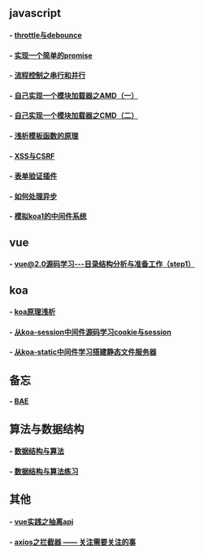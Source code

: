 ## javascript
#### - [throttle与debounce](https://github.com/zyl1314/blog/blob/master/public/blog/throttle%E4%B8%8Edebounce.md)
#### - [实现一个简单的promise](https://github.com/zyl1314/blog/blob/master/public/blog/%E5%AE%9E%E7%8E%B0%E4%B8%80%E4%B8%AA%E7%AE%80%E7%89%88%E7%9A%84promise.md)
#### - [流程控制之串行和并行](https://github.com/zyl1314/blog/blob/master/public/blog/%E6%B5%81%E7%A8%8B%E6%8E%A7%E5%88%B6%E4%B9%8B%E4%B8%B2%E8%A1%8C%E5%92%8C%E5%B9%B6%E8%A1%8C.md)
#### - [自己实现一个模块加载器之AMD（一）](https://github.com/zyl1314/blog/blob/master/public/blog/%E6%A8%A1%E5%9D%97%E5%8A%A0%E8%BD%BD%E5%99%A8%E4%B9%8BAMD%EF%BC%88%E4%B8%80%EF%BC%89.md)
#### - [自己实现一个模块加载器之CMD（二）](https://github.com/zyl1314/blog/blob/master/public/blog/%E6%A8%A1%E5%9D%97%E5%8A%A0%E8%BD%BD%E5%99%A8%E4%B9%8BCMD%EF%BC%88%E4%BA%8C%EF%BC%89.md)
#### - [浅析模板函数的原理](https://github.com/zyl1314/blog/blob/master/public/blog/%E6%B5%85%E6%9E%90%E5%AD%97%E7%AC%A6%E4%B8%B2%E6%A8%A1%E6%9D%BF%E5%87%BD%E6%95%B0%E7%9A%84%E5%8E%9F%E7%90%86.md)
#### - [XSS与CSRF](https://github.com/zyl1314/blog/blob/master/public/blog/XSS%E5%92%8CCSRF.md)
#### - [表单验证插件](https://github.com/zyl1314/blog/blob/master/public/blog/%E8%A1%A8%E5%8D%95%E9%AA%8C%E8%AF%81%E6%8F%92%E4%BB%B6.md)
#### - [如何处理异步](https://github.com/zyl1314/blog/blob/master/public/blog/%E5%A6%82%E4%BD%95%E5%A4%84%E7%90%86%E5%BC%82%E6%AD%A5.md)
#### - [模拟koa1的中间件系统](https://github.com/zyl1314/blog/blob/master/public/blog/koa%E7%9A%84%E4%B8%AD%E9%97%B4%E4%BB%B6%E7%B3%BB%E7%BB%9F.md)
## vue
#### - [vue@2.0源码学习---目录结构分析与准备工作（step1）](https://github.com/zyl1314/blog/issues/1)
## koa
#### - [koa原理浅析](https://github.com/zyl1314/blog/blob/master/public/blog/koa%E5%8E%9F%E7%90%86%E6%B5%85%E6%9E%90.md)
#### - [从koa-session中间件源码学习cookie与session](https://github.com/zyl1314/blog/blob/master/public/blog/%E4%BB%8Ekoa-seesion%E4%B8%AD%E9%97%B4%E4%BB%B6%E5%AD%A6%E4%B9%A0cookie%E4%B8%8Esession.md)
#### - [从koa-static中间件学习搭建静态文件服务器](https://github.com/zyl1314/blog/blob/master/public/blog/%E4%BB%8Ekoa-static%E4%B8%AD%E9%97%B4%E4%BB%B6%E5%AD%A6%E4%B9%A0%E6%90%AD%E5%BB%BA%E9%9D%99%E6%80%81%E6%96%87%E4%BB%B6%E6%9C%8D%E5%8A%A1%E5%99%A8.md)
## 备忘
#### - [BAE](https://github.com/zyl1314/blog/blob/master/public/blog/BAE.md)
## 算法与数据结构
#### - [数据结构与算法](https://github.com/zyl1314/blog/blob/master/public/blog/js%E6%95%B0%E6%8D%AE%E7%BB%93%E6%9E%84%E4%B8%8E%E7%AE%97%E6%B3%95.md)
#### - [数据结构与算法练习](https://github.com/zyl1314/blog/blob/master/public/blog/javascript%E6%95%B0%E6%8D%AE%E7%BB%93%E6%9E%84%E4%B8%8E%E7%AE%97%E6%B3%95%E5%AE%9E%E4%BE%8B.md)
## 其他
#### - [vue实践之抽离api](https://github.com/zyl1314/blog/blob/master/public/blog/vue%E5%AE%9E%E8%B7%B5%E4%B9%8B%E6%8A%BD%E7%A6%BBapi.md)
#### - [axios之拦截器 —— 关注需要关注的事](https://github.com/zyl1314/blog/blob/master/public/blog/axios之拦截器.md)